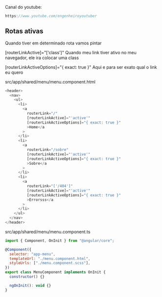 Canal do youtube:

```js
https://www.youtube.com/engenheiroyoutuber
```

## Rotas ativas

Quando tiver em determinado rota vamos pintar

[routerLinkActive]="['class']" Quando meu link tiver ativo no meu navegador, ele
ira colocar uma class

[routerLinkActiveOptions]="{ exact: true }" Aqui e para ser exato qual o link eu
quero

src/app/shared/menu/menu.component.html

```js
<header>
  <nav>
    <ul>
      <li>
        <a
          routerLink="/"
          [routerLinkActive]="'active'"
          [routerLinkActiveOptions]="{ exact: true }"
          >Home</a
        >
      </li>
      <li>
        <a
          routerLink="/sobre"
          [routerLinkActive]="'active'"
          [routerLinkActiveOptions]="{ exact: true }"
          >Sobre</a
        >
      </li>
      <li>
        <a
          routerLink="['/404']"
          [routerLinkActive]="'active'"
          [routerLinkActiveOptions]="{ exact: true }"
          >Errorsss</a
        >
      </li>
    </ul>
  </nav>
</header>
```

src/app/shared/menu/menu.component.ts

```js
import { Component, OnInit } from "@angular/core";

@Component({
  selector: "app-menu",
  templateUrl: "./menu.component.html",
  styleUrls: ["./menu.component.scss"],
})
export class MenuComponent implements OnInit {
  constructor() {}

  ngOnInit(): void {}
}
```
